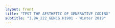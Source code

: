 ```yaml
---
layout: front
title: "TEST THE AESTHETIC OF GENERATIVE CODING" 
subtitle: "I.BA_222_GENCG.H1901 - Winter 2019"
---
```

